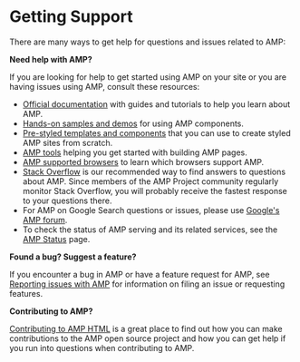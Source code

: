 <!-- DO NOT RENAME OR REMOVE THIS FILE - it's hosted here https://amp.dev/support/ -->

# Getting Support

There are many ways to get help for questions and issues related to AMP:

**Need help with AMP?**

If you are looking for help to get started using AMP on your site or you are having issues using AMP, consult these resources:

-   [Official documentation](https://amp.dev/documentation/guides-and-tutorials/) with guides and tutorials to help you learn about AMP.
-   [Hands-on samples and demos](https://amp.dev/documentation/examples/) for using AMP components.
-   [Pre-styled templates and components](https://amp.dev/documentation/templates/) that you can use to create styled AMP sites from scratch.
-   [AMP tools](https://amp.dev/documentation/tools) helping you get started with building AMP pages.
-   [AMP supported browsers](https://amp.dev/support/faq/supported-browsers) to learn which browsers support AMP.
-   [Stack Overflow](http://stackoverflow.com/questions/tagged/amp-html) is our recommended way to find answers to questions about AMP. Since members of the AMP Project community regularly monitor Stack Overflow, you will probably receive the fastest response to your questions there.
-   For AMP on Google Search questions or issues, please use [Google's AMP forum](https://goo.gl/utQ1KZ).
-   To check the status of AMP serving and its related services, see the [AMP Status](https://status.ampproject.org/) page.

**Found a bug? Suggest a feature?**

If you encounter a bug in AMP or have a feature request for AMP, see [Reporting issues with AMP](https://github.com/ampproject/amphtml/blob/master/CONTRIBUTING.md#reporting-issues-with-amp) for information on filing an issue or requesting features.

**Contributing to AMP?**

[Contributing to AMP HTML](https://github.com/ampproject/amphtml/blob/master/CONTRIBUTING.md#ongoing-participation) is a great place to find out how you can make contributions to the AMP open source project and how you can get help if you run into questions when contributing to AMP.
